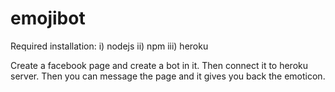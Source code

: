 # emojibot

Required installation:
i) nodejs
ii) npm
iii) heroku

Create a facebook page and create a bot in it. Then connect it to heroku server. Then you can message the page and it gives you back the emoticon.
